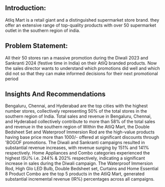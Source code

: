 ## Introduction:

Atliq Mart is a retail giant and a distinguished supermarket store brand. they offer an extensive range of top-quality products with over 50 supermarket outlet
in the southern region of india.

## Problem Statement:

All their 50 stores ran a massive promotion during the Diwali 2023 and Sankranti 2024 (festive time in India) on their AtliQ branded products. Now the sales director wants to understand which promotions did well and which did not so that they can make informed decisions for their next promotional period

## Insights And Recommendations

Bengaluru, Chennai, and Hyderabad are the top cities with the highest number stores, collectively representing 50% of the total stores in the southern region of India.
Total sales and revenue in Bengaluru, Chennai, and Hyderabad collectively contribute to more than 58% of the total sales and revenue in the southern region of
Within the AtliQ Mart, the Double Bedsheet Set and Waterproof Immersion Rod are the high-value products having base price more than 1000/- offered at significant discounts through 'BOGOF promotions.
The Diwali and Sankranti campaigns resulted in substantial revenue increases, with revenue surging by 151% and 141% respectively.
Home Appliances and Combo categories experienced the highest ISU% i.e. 244% & 202% respectively, indicating a significant increase in sales during the Diwali campaign.
The Waterproof Immersion Rod, High Glo LED Bulb, Double Bedsheet set, Curtains and Home Essential 8 Product Combo are the top 5 products in the AtliQ Mart, generated substantial incremental revenue (IR%) percentages across all campaigns.


